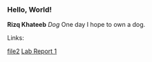 ### Hello, World!
**Rizq Khateeb**
*Dog*
One day I hope to own a dog.


Links:

[file2](https://rkhateeb.github.io/cse15l-lab-reports/file2.html)
[Lab Report 1](https://rkhateeb.github.io/cse15l-lab-reports/lab-report-1-week-2.html)
